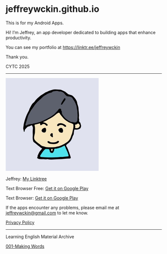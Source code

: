 # jeffreywckin.github.io

This is for my Android Apps.

Hi! I’m Jeffrey, an app developer dedicated to building apps that enhance productivity. 

You can see my portfolio at <https://linktr.ee/jeffreywckin> 

Thank you. 

CYTC 2025

---

![Jeffrey_screenshot](Jeffrey_Profile.jpg)

Jeffrey:  [My Linktree](https://linktr.ee/jeffreywckin)

Text Browser Free:  [Get it on Google Play](https://play.google.com/store/apps/details?id=jeffrey.cytc.text_browser_free)

Text Browser:  [Get it on Google Play](https://play.google.com/store/apps/details?id=jeffrey.cytc.text_browser)

If the apps encounter any problems, please email me at [jeffreywckin@gmail.com](mailto:jeffreywckin@gmail.com) to let me know.

[Privacy Policy](https://jeffreywckin.github.io/privacy.txt)
 
---
Learning English Material Archive

[001-Making Words](https://jeffreywckin.github.io/001-Making-Words.html)

